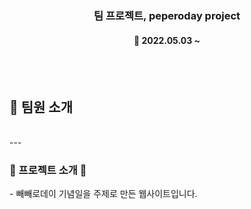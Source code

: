 <h3 align="center"><b>팀 프로젝트, peperoday project</b></h3>

<h4 align="center">📆 2022.05.03 ~ </h4>
<br>
<br>

## 📌 팀원 소개

<br>
---

<h3><b>🎫 프로젝트 소개 🎫</b></h3>
- 빼빼로데이 기념일을 주제로 만든 웹사이트입니다.